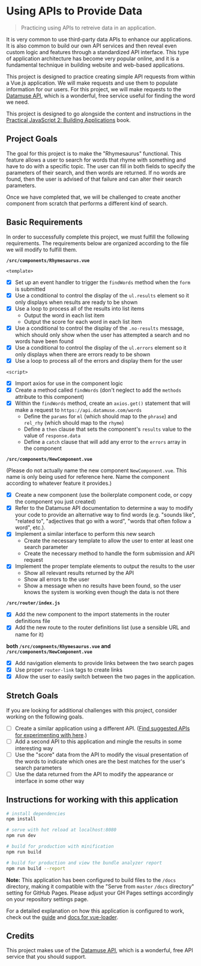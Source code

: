 # Using APIs to Provide Data

> Practicing using APIs to retreive data in an application.

It is very common to use third-party data APIs to enhance our applications. It
is also common to build our own API services and then reveal even custom logic
and features through a standardized API interface. This type of application
architecture has become very popular online, and it is a fundamental technique
in building website and web-based applications.

This project is designed to practice creating simple API requests from within a
Vue.js application. We will make requests and use them to populate information
for our users. For this project, we will make requests to the [Datamuse API](http://www.datamuse.com/api/),
which is a wonderful, free service useful for finding the word we need.

This project is designed to go alongside the content and instructions in the
[Practical JavaScript 2: Building Applications](https://shawnr.gitbooks.io/practical-javascript-2-building-applications/using-api-data/) book.

## Project Goals
The goal for this project is to make the "Rhymesaurus" functional. This feature
allows a user to search for words that rhyme with something and have to do with
a specific topic. The user can fill in both fields to specify the parameters of
their search, and then words are returned. If no words are found, then the user
is advised of that failure and can alter their search parameters.

Once we have completed that, we will be challenged to create another component
from scratch that performs a different kind of search.

## Basic Requirements
In order to successfully complete this project, we must fulfill the following
requirements. The requirements below are organized according to the file we will
modify to fulfill them.

**`/src/components/Rhymesaurus.vue`**

`<template>`

- [X] Set up an event handler to trigger the `findWords` method when the `form` is submitted
- [X] Use a conditional to control the display of the `ul.results` element so it only displays when results are ready to be shown
- [X] Use a loop to process all of the results into list items
    * Output the word in each list item
    * Output the score for each word in each list item
- [X] Use a conditional to control the display of the `.no-results` message, which should only show when the user has attempted a search and no words have been found
- [X] Use a conditional to control the display of the `ul.errors` element so it only displays when there are errors ready to be shown
- [X] Use a loop to process all of the errors and display them for the user

`<script>`

- [X] Import axios for use in the component logic
- [X] Create a method called `findWords` (don't neglect to add the `methods` attribute to this component)
- [X] Within the `findWords` method, create an `axios.get()` statement that will make a request to `https://api.datamuse.com/words`
    * Define the `params` for `ml` (which should map to the `phrase`) and `rel_rhy` (which should map to the `rhyme`)
    * Define a `then` clause that sets the component's `results` value to the value of `response.data`
    * Define a `catch` clause that will add any error to the `errors` array in the component

**`/src/components/NewComponent.vue`**

(Please do not actually name the new component `NewComponent.vue`. This name is only being used for reference here. Name the component according to whatever feature it provides.)

- [X] Create a new component (use the boilerplate component code, or copy the component you just created)
- [X] Refer to the Datamuse API documentation to determine a way to modify your code to provide an alternative way to find words (e.g. "sounds like", "related to", "adjectives that go with a word", "words that often follow a word", etc.).
- [X] Implement a similar interface to perform this new search
    * Create the necessary template to allow the user to enter at least one search parameter
    * Create the necessary method to handle the form submission and API request
- [X] Implement the proper template elements to output the results to the user
    * Show all relevant results returned by the API
    * Show all errors to the user
    * Show a message when no results have been found, so the user knows the system is working even though the data is not there

**`/src/router/index.js`**

- [X] Add the new component to the import statements in the router definitions file
- [X] Add the new route to the router definitions list (use a sensible URL and name for it)

**both `/src/compnents/Rhymesaurus.vue` and `/src/components/NewComponent.vue`**

- [X] Add navigation elements to provide links between the two search pages
- [X] Use proper `router-link` tags to create links
- [X] Allow the user to easily switch between the two pages in the application.

## Stretch Goals
If you are looking for additional challenges with this project, consider working
on the following goals.

- [ ] Create a similar application using a different API. ([Find suggested APIs for experimenting with here](https://shawnr.gitbooks.io/practical-javascript-2-building-applications/appendices/appendix-b-api-suggestions.html).)
- [ ] Add a second API to this application and mingle the results in some interesting way
- [ ] Use the "score" data from the API to modify the visual presentation of the words to indicate which ones are the best matches for the user's search parameters
- [ ] Use the data returned from the API to modify the appearance or interface in some other way

## Instructions for working with this application

``` bash
# install dependencies
npm install

# serve with hot reload at localhost:8080
npm run dev

# build for production with minification
npm run build

# build for production and view the bundle analyzer report
npm run build --report
```

**Note:** This application has been configured to build files to the `/docs` directory, making it compatible with the "Serve from `master` `/docs` directory" setting for GitHub Pages. Please adjust your GH Pages settings accordingly on your repository settings page.

For a detailed explanation on how this application is configured to work, check out the [guide](http://vuejs-templates.github.io/webpack/) and [docs for vue-loader](http://vuejs.github.io/vue-loader).

## Credits
This project makes use of the [Datamuse API](http://www.datamuse.com/api/), which is a wonderful, free API service that you should support.
